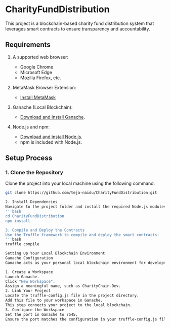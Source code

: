 # CharityFundDistribution

This project is a blockchain-based charity fund distribution system that leverages smart contracts to ensure transparency and accountability.

## Requirements
1. A supported web browser:
   - Google Chrome
   - Microsoft Edge
   - Mozilla Firefox, etc.
2. MetaMask Browser Extension:
   - [Install MetaMask](https://metamask.io/)
     
3. Ganache (Local Blockchain):  
   - [Download and install Ganache](https://trufflesuite.com/ganache/).  

4. Node.js and npm:  
   - [Download and install Node.js](https://nodejs.org/).  
   - npm is included with Node.js.  


## Setup Process

### 1. Clone the Repository
Clone the project into your local machine using the following command:
```bash
git clone https://github.com/teja-naidu/CharityFundDistribution.git

2. Install Dependencies
Navigate to the project folder and install the required Node.js modules:
'''bash
cd CharityFundDistribution
npm install

3. Compile and Deploy the Contracts
Use the Truffle framework to compile and deploy the smart contracts:
'''bash
truffle compile

Setting Up Your Local Blockchain Environment
Ganache Configuration
Ganache acts as your personal local blockchain environment for development and testing.

1. Create a Workspace
Launch Ganache.
Click "New Workspace".
Assign a meaningful name, such as CharityChain-Dev.
2. Link Your Project
Locate the truffle-config.js file in the project directory.
Add this file to your workspace in Ganache.
This step connects your project to the local blockchain.
3. Configure the Workspace
Set the port in Ganache to 7545.
Ensure the port matches the configuration in your truffle-config.js file.
